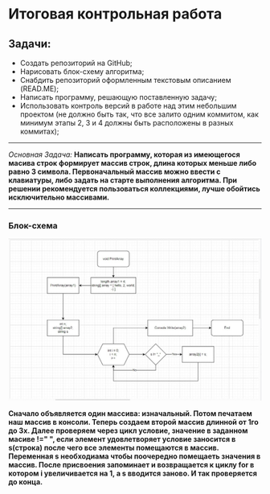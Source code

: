 # Итоговая контрольная работа

## Задачи:
- Создать репозиторий на GitHub;
- Нарисовать блок-схему алгоритма;
- Снабдить репозиторий оформленным текстовым описанием (READ.ME);
- Написать программу, решающую поставленную задачу;
- Использовать контроль версий в работе над этим небольшим проектом (не должно быть так, что все залито одним коммитом, как минимум этапы 2, 3 и 4 должны быть расположены в разных коммитах);
---
*Основная Задача:*
__Написать программу, которая из имеющегося масива строк формирует массив строк, длина которых меньше либо равно 3 символа. Первоначальный массив можно ввести с клавиатуры, либо задать на старте выполнения алгоритма. При решении рекомендуется пользоваться коллекциями, лучше обойтись исключительно массивами.__

---
### Блок-схема
![](block.jpg)

**Сначало объявляется один массива: изначальный. Потом печатаем наш массив в консоли. Теперь создаем второй массив длинной от 1го до 3х. Далее проверяем через цикл условие, значение в заданном масиве !=" ", если элемент удовлетворяет условие заносится в s(строка) после чего все элементы помещаются в массив. Переменная s необходиама чтобы поочередно помещаеть значения в массив. После присвоения запоминает и возвращается к циклу for в котором i увеличивается на 1, а s вводится заново. И так проверяется до конца.**